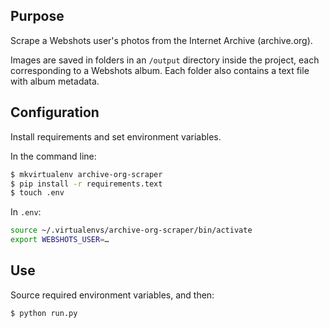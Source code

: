 ## Purpose

Scrape a Webshots user's photos from the Internet Archive (archive.org).

Images are saved in folders in an `/output` directory inside the project, each corresponding to a Webshots album. Each folder also contains a text file with album metadata.

## Configuration

Install requirements and set environment variables.

In the command line:

```bash
$ mkvirtualenv archive-org-scraper
$ pip install -r requirements.text
$ touch .env
```

In `.env`:

```bash
source ~/.virtualenvs/archive-org-scraper/bin/activate
export WEBSHOTS_USER=…
```

## Use

Source required environment variables, and then:

```bash
$ python run.py
```
